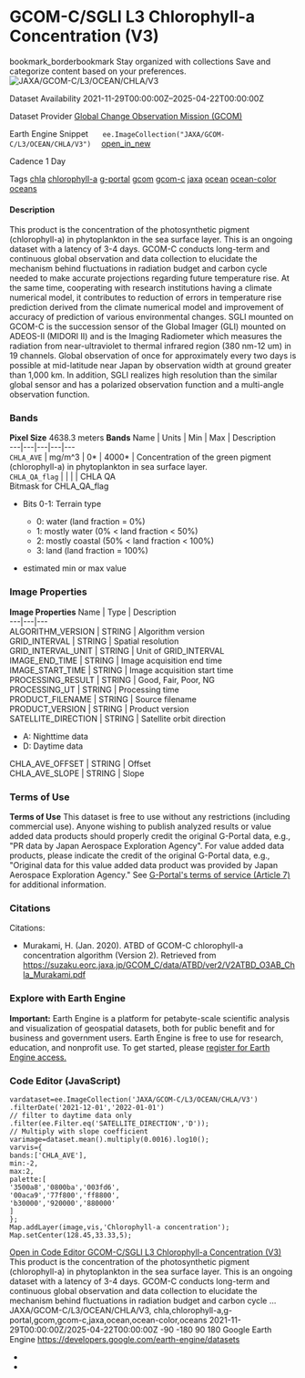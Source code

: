  
#  GCOM-C/SGLI L3 Chlorophyll-a Concentration (V3) 
bookmark_borderbookmark Stay organized with collections  Save and categorize content based on your preferences. 
![JAXA/GCOM-C/L3/OCEAN/CHLA/V3](https://developers.google.com/earth-engine/datasets/images/JAXA/JAXA_GCOM-C_L3_OCEAN_CHLA_V3_sample.png) 

Dataset Availability
    2021-11-29T00:00:00Z–2025-04-22T00:00:00Z 

Dataset Provider
     [ Global Change Observation Mission (GCOM) ](https://suzaku.eorc.jaxa.jp/GCOM/index.html) 

Earth Engine Snippet
     `    ee.ImageCollection("JAXA/GCOM-C/L3/OCEAN/CHLA/V3")   ` [ open_in_new ](https://code.earthengine.google.com/?scriptPath=Examples:Datasets/JAXA/JAXA_GCOM-C_L3_OCEAN_CHLA_V3) 

Cadence
    1 Day 

Tags
     [chla](https://developers.google.com/earth-engine/datasets/tags/chla) [chlorophyll-a](https://developers.google.com/earth-engine/datasets/tags/chlorophyll-a) [g-portal](https://developers.google.com/earth-engine/datasets/tags/g-portal) [gcom](https://developers.google.com/earth-engine/datasets/tags/gcom) [gcom-c](https://developers.google.com/earth-engine/datasets/tags/gcom-c) [jaxa](https://developers.google.com/earth-engine/datasets/tags/jaxa) [ocean](https://developers.google.com/earth-engine/datasets/tags/ocean) [ocean-color](https://developers.google.com/earth-engine/datasets/tags/ocean-color) [oceans](https://developers.google.com/earth-engine/datasets/tags/oceans)
#### Description
This product is the concentration of the photosynthetic pigment (chlorophyll-a) in phytoplankton in the sea surface layer.
This is an ongoing dataset with a latency of 3-4 days.
GCOM-C conducts long-term and continuous global observation and data collection to elucidate the mechanism behind fluctuations in radiation budget and carbon cycle needed to make accurate projections regarding future temperature rise. At the same time, cooperating with research institutions having a climate numerical model, it contributes to reduction of errors in temperature rise prediction derived from the climate numerical model and improvement of accuracy of prediction of various environmental changes. SGLI mounted on GCOM-C is the succession sensor of the Global Imager (GLI) mounted on ADEOS-II (MIDORI II) and is the Imaging Radiometer which measures the radiation from near-ultraviolet to thermal infrared region (380 nm-12 um) in 19 channels. Global observation of once for approximately every two days is possible at mid-latitude near Japan by observation width at ground greater than 1,000 km. In addition, SGLI realizes high resolution than the similar global sensor and has a polarized observation function and a multi-angle observation function.
### Bands
**Pixel Size** 4638.3 meters 
**Bands**
Name | Units | Min | Max | Description  
---|---|---|---|---  
`CHLA_AVE` | mg/m^3 |  0*  |  4000*  | Concentration of the green pigment (chlorophyll-a) in phytoplankton in sea surface layer.  
`CHLA_QA_flag` |  |  |  | CHLA QA  
Bitmask for CHLA_QA_flag
  * Bits 0-1: Terrain type 
    * 0: water (land fraction = 0%)
    * 1: mostly water (0% < land fraction < 50%)
    * 2: mostly coastal (50% < land fraction < 100%)
    * 3: land (land fraction = 100%)

  
* estimated min or max value 
### Image Properties
**Image Properties**
Name | Type | Description  
---|---|---  
ALGORITHM_VERSION | STRING | Algorithm version  
GRID_INTERVAL | STRING | Spatial resolution  
GRID_INTERVAL_UNIT | STRING | Unit of GRID_INTERVAL  
IMAGE_END_TIME | STRING | Image acquisition end time  
IMAGE_START_TIME | STRING | Image acquisition start time  
PROCESSING_RESULT | STRING | Good, Fair, Poor, NG  
PROCESSING_UT | STRING | Processing time  
PRODUCT_FILENAME | STRING | Source filename  
PRODUCT_VERSION | STRING | Product version  
SATELLITE_DIRECTION | STRING | Satellite orbit direction
  * A: Nighttime data
  * D: Daytime data

  
CHLA_AVE_OFFSET | STRING | Offset  
CHLA_AVE_SLOPE | STRING | Slope  
### Terms of Use
**Terms of Use**
This dataset is free to use without any restrictions (including commercial use). Anyone wishing to publish analyzed results or value added data products should properly credit the original G-Portal data, e.g., "PR data by Japan Aerospace Exploration Agency". For value added data products, please indicate the credit of the original G-Portal data, e.g., "Original data for this value added data product was provided by Japan Aerospace Exploration Agency."
See [G-Portal's terms of service (Article 7)](https://gportal.jaxa.jp/gpr/index/eula?lang=en) for additional information.
### Citations
Citations:
  * Murakami, H. (Jan. 2020). ATBD of GCOM-C chlorophyll-a concentration algorithm (Version 2). Retrieved from <https://suzaku.eorc.jaxa.jp/GCOM_C/data/ATBD/ver2/V2ATBD_O3AB_Chla_Murakami.pdf>


### Explore with Earth Engine
**Important:** Earth Engine is a platform for petabyte-scale scientific analysis and visualization of geospatial datasets, both for public benefit and for business and government users. Earth Engine is free to use for research, education, and nonprofit use. To get started, please [register for Earth Engine access.](https://console.cloud.google.com/earth-engine)
### Code Editor (JavaScript)
```
vardataset=ee.ImageCollection('JAXA/GCOM-C/L3/OCEAN/CHLA/V3')
.filterDate('2021-12-01','2022-01-01')
// filter to daytime data only
.filter(ee.Filter.eq('SATELLITE_DIRECTION','D'));
// Multiply with slope coefficient
varimage=dataset.mean().multiply(0.0016).log10();
varvis={
bands:['CHLA_AVE'],
min:-2,
max:2,
palette:[
'3500a8','0800ba','003fd6',
'00aca9','77f800','ff8800',
'b30000','920000','880000'
]
};
Map.addLayer(image,vis,'Chlorophyll-a concentration');
Map.setCenter(128.45,33.33,5);
```
[ Open in Code Editor ](https://code.earthengine.google.com/?scriptPath=Examples:Datasets/JAXA/JAXA_GCOM-C_L3_OCEAN_CHLA_V3)
[ GCOM-C/SGLI L3 Chlorophyll-a Concentration (V3) ](https://developers.google.com/earth-engine/datasets/catalog/JAXA_GCOM-C_L3_OCEAN_CHLA_V3)
This product is the concentration of the photosynthetic pigment (chlorophyll-a) in phytoplankton in the sea surface layer. This is an ongoing dataset with a latency of 3-4 days. GCOM-C conducts long-term and continuous global observation and data collection to elucidate the mechanism behind fluctuations in radiation budget and carbon cycle …
JAXA/GCOM-C/L3/OCEAN/CHLA/V3, chla,chlorophyll-a,g-portal,gcom,gcom-c,jaxa,ocean,ocean-color,oceans 
2021-11-29T00:00:00Z/2025-04-22T00:00:00Z
-90 -180 90 180 
Google Earth Engine
https://developers.google.com/earth-engine/datasets
  * [ ](https://doi.org/https://suzaku.eorc.jaxa.jp/GCOM/index.html)
  * [ ](https://doi.org/https://developers.google.com/earth-engine/datasets/catalog/JAXA_GCOM-C_L3_OCEAN_CHLA_V3)


